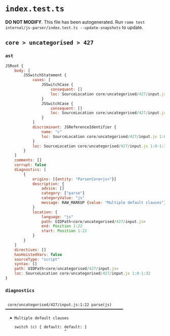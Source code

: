 # `index.test.ts`

**DO NOT MODIFY**. This file has been autogenerated. Run `rome test internal/js-parser/index.test.ts --update-snapshots` to update.

## `core > uncategorised > 427`

### `ast`

```javascript
JSRoot {
	body: [
		JSSwitchStatement {
			cases: [
				JSSwitchCase {
					consequent: []
					loc: SourceLocation core/uncategorised/427/input.js 1:13-1:21
				}
				JSSwitchCase {
					consequent: []
					loc: SourceLocation core/uncategorised/427/input.js 1:22-1:30
				}
			]
			discriminant: JSReferenceIdentifier {
				name: "c"
				loc: SourceLocation core/uncategorised/427/input.js 1:8-1:9 (c)
			}
			loc: SourceLocation core/uncategorised/427/input.js 1:0-1:32
		}
	]
	comments: []
	corrupt: false
	diagnostics: [
		{
			origins: [{entity: "ParserCore<js>"}]
			description: {
				advice: []
				category: ["parse"]
				categoryValue: "js"
				message: RAW_MARKUP {value: "Multiple default clauses"}
			}
			location: {
				language: "js"
				path: UIDPath<core/uncategorised/427/input.js>
				end: Position 1:22
				start: Position 1:22
			}
		}
	]
	directives: []
	hasHoistedVars: false
	sourceType: "script"
	syntax: []
	path: UIDPath<core/uncategorised/427/input.js>
	loc: SourceLocation core/uncategorised/427/input.js 1:0-1:32
}
```

### `diagnostics`

```

 core/uncategorised/427/input.js:1:22 parse(js) ━━━━━━━━━━━━━━━━━━━━━━━━━━━━━━━━━━━━━━━━━━━━━━━━━━━━

  ✖ Multiple default clauses

    switch (c) { default: default: }
                          ^


```
